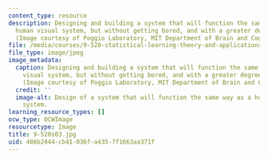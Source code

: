 ```yaml
---
content_type: resource
description: Designing and building a system that will function the same way as a
  human visual system, but without getting bored, and with a greater degree of accuracy.
  (Image courtesy of Poggio Laboratory, MIT Department of Brain and Cognitive Sciences.)
file: /media/courses/9-520-statistical-learning-theory-and-applications-spring-2003/486b2444cb41036fa4357f1663aa371f_9-520s03.jpg
file_type: image/jpeg
image_metadata:
  caption: Designing and building a system that will function the same way as a human
    visual system, but without getting bored, and with a greater degree of accuracy.
    (Image courtesy of Poggio Laboratory, MIT Department of Brain and Cognitive Sciences.)
  credit: ''
  image-alt: Design of a system that will function the same way as a human visual
    system.
learning_resource_types: []
ocw_type: OCWImage
resourcetype: Image
title: 9-520s03.jpg
uid: 486b2444-cb41-036f-a435-7f1663aa371f
---
```

